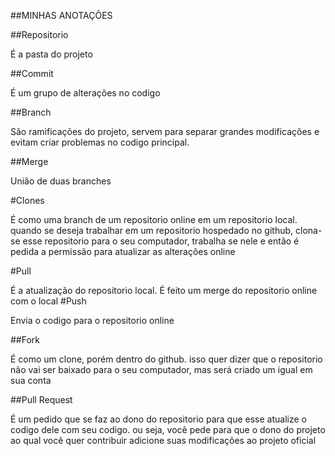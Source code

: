 
  ##MINHAS ANOTAÇÕES

  ##Repositorio

  É a pasta do projeto

  ##Commit

  É um grupo de alterações no codigo

  ##Branch

  São ramificações do projeto, servem para separar grandes modificações e evitam criar problemas no codigo principal.

  ##Merge

  União de duas branches

  #Clones
 
  É como uma branch de um repositorio online em um repositorio local. quando se deseja trabalhar em um repositorio 
  hospedado no github, clona-se esse repositorio para o seu computador, trabalha se nele e então é pedida a permissão 
  para atualizar as alterações online

  #Pull

  É a atualização do repositorio local. É feito um merge do repositorio online com o local
  #Push

  Envia o codigo para o repositorio online

  ##Fork

  É como um clone, porém dentro do github. isso quer dizer que o repositorio não vai ser baixado para o seu computador, mas
  será criado um igual em sua conta

  ##Pull Request
 
  É um pedido que se faz ao dono do repositorio para que esse atualize o codigo dele com seu codigo. ou seja, você pede para
  que o dono do projeto ao qual você quer contribuir adicione suas modificações ao projeto oficial
 
   
